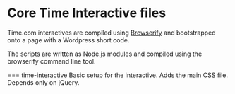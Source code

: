 Core Time Interactive files
====

Time.com interactives are compiled using [Browserify](https://github.com/substack/node-browserify) and bootstrapped onto a page with a Wordpress short code.

The scripts are written as Node.js modules and compiled using the browserify command line tool.

=== time-interactive
Basic setup for the interactive. Adds the main CSS file. Depends only on jQuery.
